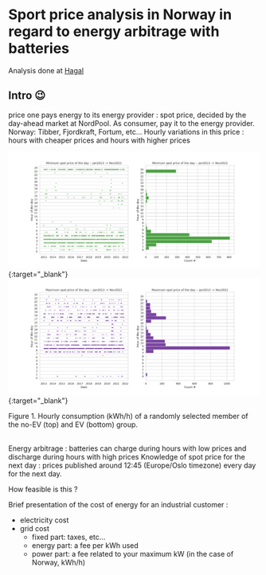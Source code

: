 # Sport price analysis in Norway in regard to energy arbitrage with batteries

Analysis done at [Hagal](www.hagal.com)


## Intro :wink:

price one pays energy to its energy provider : spot price, decided by the day-ahead market at NordPool.
As consumer, pay it to the energy provider. Norway: Tibber, Fjordkraft, Fortum, etc...
Hourly variations in this price : hours with cheaper prices and hours with higher prices

[![Minimum price per day](/images/2021-12-01-battery-spot-price/minimum_spot_price_day.png)](/images/2021-12-01-battery-spot-price/minimum_spot_price_day.png){:target="_blank"}
[![Maximum price per day](/images/2021-12-01-battery-spot-price/maximum_spot_price_day.png)](/images/2021-12-01-battery-spot-price/maximum_spot_price_day.png){:target="_blank"}
<figcaption>Figure 1. Hourly consumption (kWh/h) of a randomly selected member of the no-EV (top) and EV (bottom) group.</figcaption>
<br/>

Energy arbitrage : batteries can charge during hours with low prices and discharge during hours with high prices
Knowledge of spot price for the next day : prices published around 12:45 (Europe/Oslo timezone) every day for the next day. 

How feasible is this ?

Brief presentation of the cost of energy for an industrial customer : 
 - electricity cost
 - grid cost
    - fixed part: taxes, etc...
    - energy part: a fee per kWh used
    - power part: a fee related to your maximum kW (in the case of Norway, kWh/h)

